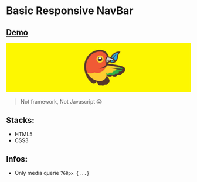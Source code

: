 # Basic Responsive NavBar # 

## [Demo](https://deppbrazil.github.io/responsive-nav-bar/) ##

[![Banner](assets/banner.jpg)](https://github.com/deppbrazil/responsive-nav-bar)

> Not framework, Not Javascript 😱

## Stacks: ##
* HTML5
* CSS3

## Infos: ##
* Only media querie `768px {...}`